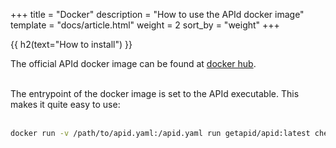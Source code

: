 +++
title = "Docker"
description = "How to use the APId docker image"
template = "docs/article.html"
weight = 2
sort_by = "weight"
+++

{{ h2(text="How to install") }}

The official APId docker image can be found at [docker hub](https://hub.docker.com/r/getapid/apid).
<br><br>

The entrypoint of the docker image is set to the APId executable. This makes it quite easy to use:
<br><br>
```sh
docker run -v /path/to/apid.yaml:/apid.yaml run getapid/apid:latest check -c /apid.yaml
```